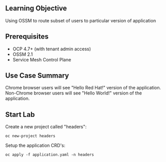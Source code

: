 ## Learning Objective
Using OSSM to route subset of users to particular version of application

## Prerequisites

- OCP 4.7+ (with tenant admin access)
- OSSM 2.1
- Service Mesh Control Plane

## Use Case Summary

Chrome browser users will see "Hello Red Hat!" version of the application.
Non-Chrome browser users will see "Hello World!" version of the application.

## Start Lab

<p dir="auto">Create a new project called "headers":</p>
<div class="snippet-clipboard-content notranslate position-relative overflow-auto" data-snippet-clipboard-copy-content="oc new-project headers"><pre class="notranslate"><code>oc new-project headers
</code></pre></div>

<p dir="auto">Setup the application CRD's:</p>
<div class="snippet-clipboard-content notranslate position-relative overflow-auto" data-snippet-clipboard-copy-content="oc apply -f application.yaml -n headers"><pre class="notranslate"><code>oc apply -f application.yaml -n headers
</code></pre></div>
